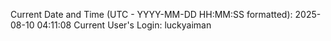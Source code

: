 Current Date and Time (UTC - YYYY-MM-DD HH:MM:SS formatted): 2025-08-10 04:11:08
Current User's Login: luckyaiman
